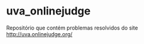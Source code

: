 uva_onlinejudge
===============

Repositório que contém problemas resolvidos do site http://uva.onlinejudge.org/
